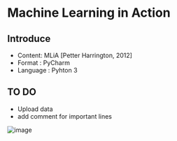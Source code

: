 # Machine Learning in Action

## Introduce
- Content: MLiA [Petter Harrington, 2012]
- Format : PyCharm
- Language : Pyhton 3

## TO DO
- Upload data
- add comment for important lines

![image](https://github.com/zhangdongaoZzz/MLiA-python3/blob/master/Info-graphs/s26696371.jpg)
